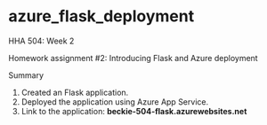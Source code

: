 # azure_flask_deployment
HHA 504: Week 2

Homework assignment #2: Introducing Flask and Azure deployment

Summary
1. Created an Flask application.
2. Deployed the application using Azure App Service.
3. Link to the application: **beckie-504-flask.azurewebsites.net**
